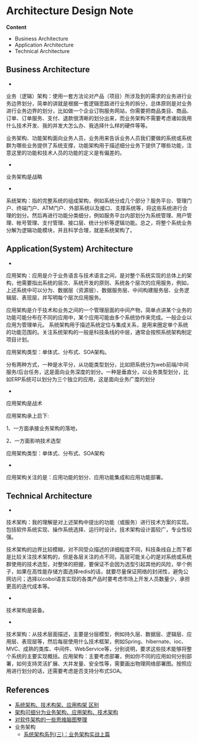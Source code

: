 # Architecture Design Note

**Content**

- Business Architecture
- Application Architecture
- Technical Architecture



## Business Architecture

-

业务（逻辑）架构：使用一套方法论对产品（项目）所涉及到的需求的业务进行业务边界划分，简单的讲就是根据一套逻辑思路进行业务的拆分，总体原则是对业务进行业务边界的划分，比如做一个企业订购服务网站，你需要把商品类目、商品、订单、订单服务、支付、退款很清晰的划分出来，而业务架构不需要考虑诸如我用什么技术开发、我的并发大怎么办、我选择什么样的硬件等等。

业务架构、功能架构面向业务人员，业务用来告诉业务人员我们要做的系统或系统群为哪些业务提供了系统支撑，功能架构用于描述细分业务下提供了哪些功能，注意这里的功能和技术人员的功能的定义是有偏差的。

-

业务架构是战略

-

系统架构：指的完整系统的组成架构，例如系统分成几个部分？服务平台、管理门户、终端门户、ATM门户、外部系统以及接口、支撑系统等，将这些系统进行合理的划分。然后再进行功能分类细分，例如服务平台内部划分为系统管理、用户管理、帐号管理、支付管理、接口层、统计分析等逻辑功能。总之，将整个系统业务分解为逻辑功能模块，并且科学合理，就是系统架构了。



## Application(System) Architecture

-

应用架构：应用是介于业务语言与技术语言之间，是对整个系统实现的总体上的架构，他需要指出系统的层次、系统开发的原则、系统各个层次的应用服务，例如，上述系统中可以分为、数据层（资源层）、数据服务层、中间构建服务层、业务逻辑层、表现层，并写明每个层次应用服务。 

应用架构是介于技术和业务之间的一个管理层面的中间产物，简单点讲某个业务的功能可能分布在不同的应用中，某个应用可能由多个系统协作来完成。一般企业以应用为管理单元。 系统架构用于描述系统定位与集成关系，是用来圈定单个系统的功能范围的。关注系统架构的一般是科技条线的中层，通常会按照系统架构制定项目计划。

应用架构类型：单体式、分布式、SOA架构。

分有两种方式，一种是水平分，从功能类型划分，比如把系统分为web前端/中间服务/后台任务，这是面向业务深度的划分。一种是垂直分，以业务类型划分，比如ERP系统可以划分为三个独立的应用，这是面向业务广度的划分

-

应用架构是战术

应用架构承上启下:

1、一方面承接业务架构的落地，

2、一方面影响技术选型

 应用架构类型：单体式、分布式、SOA架构

-

应用架构关注的是：应用功能的划分、应用功能集成和应用功能部署。

## Technical Architecture

-

技术架构：我的理解是对上述架构中提出的功能（或服务）进行技术方案的实现。包括软件系统实现、操作系统选择、运行时设计。技术架构设计面较广，专业性较强。

技术架构的边界比较模糊，对不同受众描述的详细程度不同，科技条线自上而下都是比较关注技术架构的，但是各层关注的点不同，高层可能关心的是对系统或系统群使用的技术选型，对整体的把握，要保证不会因为选型引起其他的风险，举个例子，如果在高性能存储方面选择redis的话，就要尽量保证网络的封闭性，避免公网访问；选择以cobol语言实现的各类产品时要考虑市场上开发人员数量少，承担更高的迭代成本等。

-

技术架构是装备。

-

技术架构：从技术层面描述，主要是分层模型，例如持久层、数据层、逻辑层、应用层、表现层等，然后每层使用什么技术框架，例如Spring、hibernate、ioc、MVC、成熟的类库、中间件、WebService等，分别说明，要求这些技术能够将整个系统的主要实现概括。应用架构：主要考虑部署，例如你不同的应用如何分别部署，如何支持灵活扩展、大并发量、安全性等，需要画出物理网络部署图。按照应用进行划分的话，还需要考虑是否支持分布式SOA。

## References

- [系统架构、技术构架、应用构架 区别](https://blog.csdn.net/jxguoyan/article/details/8807964)
- [架构可细分为业务架构、应用架构、技术架构](http://www.voidcn.com/article/p-eyndcphj-boa.html)
- [对软件架构的一些思维脑图整理](https://cloud.tencent.com/developer/article/1160306)
- 业务架构
  - [系统架构系列(三)：业务架构实战上篇](https://www.infoq.cn/article/G*DTr9RmIyh0hR59ZTug)